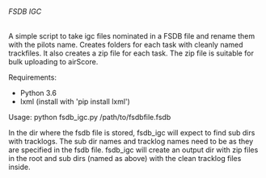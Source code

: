 ###### FSDB IGC

A simple script to take igc files nominated in a FSDB file and rename them with the pilots name. Creates folders for each task with cleanly named trackfiles.
It also creates a zip file for each task. 
The zip file is suitable for bulk uploading to airScore.


Requirements:
- Python 3.6
- lxml (install with 'pip install lxml')

Usage: python fsdb_igc.py /path/to/fsdbfile.fsdb

In the dir where the fsdb file is stored, fsdb_igc will expect to find sub dirs with tracklogs. The sub dir names and tracklog names need to be as they are specified in the fsdb file.
fsdb_igc will create an output dir with zip files in the root and sub dirs (named as above) with the clean tracklog files inside.